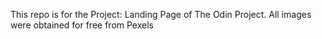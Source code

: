 This repo is for the Project: Landing Page of The Odin Project.
All images were obtained for free from Pexels 
